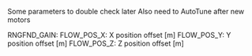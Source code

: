 Some parameters to double check later 
Also need to AutoTune after new motors 

RNGFND_GAIN: 
FLOW_POS_X: X position offset [m]
FLOW_POS_Y: Y position offset [m]
FLOW_POS_Z: Z position offset [m]